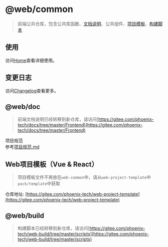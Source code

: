 # @web/common

> 前端公共仓库，包含公共库函数、[文档说明](https://gitee.com/phoenix-tech/docs/tree/master/Frontend)、公共组件、[项目模板](https://gitee.com/phoenix-tech/web-project-template)、[构建脚本](https://gitee.com/phoenix-tech/web-build/tree/master/scripts)

## 使用

访问[Home](https://gitee.com/phoenix-tech/web-common/wikis/Home)查看详细使用。

## 变更日志

访问[Changelog](https://gitee.com/phoenix-tech/web-common/wikis/Changelog)查看更多。

## @web/doc

> 前端文档说明已经转移到新仓库，请访问[https://gitee.com/phoenix-tech/docs/tree/master/Frontend](https://gitee.com/phoenix-tech/docs/tree/master/Frontend)

项目规范  
参考[项目规范.md](https://gitee.com/phoenix-tech/docs/blob/master/Frontend/%E9%A1%B9%E7%9B%AE%E8%A7%84%E8%8C%83.md)

## Web项目模板（Vue & React）

> 项目模板文件不再放在`web-common`中，请从`web-project-template`中`pack/template`中获取

仓库地址: [https://gitee.com/phoenix-tech/web-project-template](https://gitee.com/phoenix-tech/web-project-template)

## @web/build

> 构建脚本已经转移到新仓库，请访问[https://gitee.com/phoenix-tech/web-build/tree/master/scripts](https://gitee.com/phoenix-tech/web-build/tree/master/scripts)
